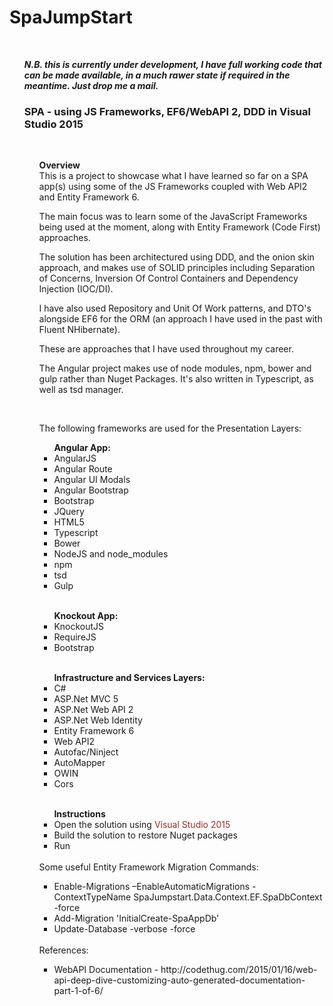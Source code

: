 # SpaJumpStart

</br>
<i><ul><strong>N.B. this is currently under development, I have full working code that can be made available, in a much rawer state if required in the meantime. Just drop me a mail.</strong>
</br></i>


<h3>SPA - using JS Frameworks, EF6/WebAPI 2, DDD in Visual Studio 2015</h3>
</br>
<ul><strong>Overview</strong>
</br>
This is a project to showcase what I have learned so far on a SPA app(s) using some of the JS Frameworks coupled with Web API2 and Entity Framework 6.

The main focus was to learn some of the JavaScript Frameworks being used at the moment, along with Entity Framework (Code First) approaches.

The solution has been architectured using DDD, and the onion skin approach, and makes use of SOLID principles including Separation of Concerns, Inversion Of Control Containers and Dependency Injection (IOC/DI).  

I have also used Repository and Unit Of Work patterns, and DTO's alongside EF6 for the ORM (an approach I have used in the past with Fluent NHibernate).

These are approaches that I have used throughout my career.

The Angular project makes use of node modules, npm, bower and gulp rather than Nuget Packages. It's also written in Typescript, as well as tsd manager.

</br>

The following frameworks are used for the Presentation Layers:

<ul><strong>Angular App:</strong>
<li>AngularJS</li>
<li>Angular Route</li>
<li>Angular UI Modals</li>
<li>Angular Bootstrap</li>
<li>Bootstrap</li>
<li>JQuery</li>
<li>HTML5</li>
<li>Typescript</li>
<li>Bower</li>
<li>NodeJS and node_modules</li>
<li>npm</li>
<li>tsd</li>
<li>Gulp</li>
</ul>
</br>
<ul><strong>Knockout App:</strong>
<li>KnockoutJS</li>
<li>RequireJS</li>
<li>Bootstrap</li>
</ul>
</br>
<ul><strong>Infrastructure and Services Layers:</strong>
<li>C#</li>
<li>ASP.Net MVC 5</li>
<li>ASP.Net Web API 2</li>
<li>ASP.Net Web Identity</li>
<li>Entity Framework 6</li>
<li>Web API2</li>
<li>Autofac/Ninject</li>
<li>AutoMapper</li>
<li>OWIN</li>
<li>Cors</li>
</ul>
</br>
<ul><strong>Instructions</strong>
<li>Open the solution using <span style="color:brown">Visual Studio 2015</li>
<li>Build the solution to restore Nuget packages</li>
<li>Run</li>
</ul>

</br>
Some useful Entity Framework Migration Commands:
<ul>
<li>Enable-Migrations –EnableAutomaticMigrations -ContextTypeName SpaJumpstart.Data.Context.EF.SpaDbContext -force</li>
<li>Add-Migration 'InitialCreate-SpaAppDb'</li>
<li>Update-Database -verbose -force</li>
</ul>

</br>
References:
<ul>
<li>WebAPI Documentation - http://codethug.com/2015/01/16/web-api-deep-dive-customizing-auto-generated-documentation-part-1-of-6/</li>
</ul>
